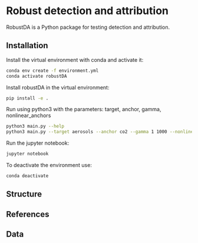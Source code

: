 # Robust detection and attribution

RobustDA is a Python package for testing detection and attribution.

## Installation

Install the virtual environment with conda and activate it:

```bash
conda env create -f environment.yml
conda activate robustDA
```

Install robustDA in the virtual environment:

```bash
pip install -e .
```

Run using python3 with the parameters: target, anchor, gamma, nonlinear_anchors

```bash
python3 main.py --help
python3 main.py --target aerosols --anchor co2 --gamma 1 1000 --nonlinear_anchors square abs
```

Run the jupyter notebook:

```bash
jupyter notebook
```

To deactivate the environment use:
```bash
conda deactivate
```


## Structure

## References

## Data